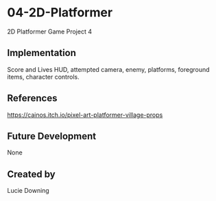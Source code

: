 # 04-2D-Platformer

2D Platformer Game Project 4

## Implementation

Score and Lives HUD, attempted camera, enemy, platforms, foreground items, character controls.

## References

https://cainos.itch.io/pixel-art-platformer-village-props

## Future Development

None

## Created by

Lucie Downing 
